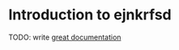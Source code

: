 # Introduction to ejnkrfsd

TODO: write [great documentation](http://jacobian.org/writing/what-to-write/)
